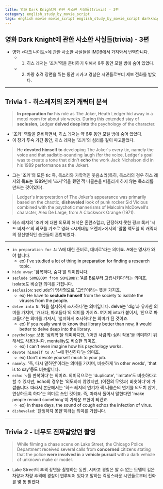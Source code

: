 ```yaml
---
title: 영화 Dark Knight에 관한 사소한 사실들(trivia) - 3편
category: english_study_by_movie_script
tags: english movie movie_script english_study_by_movie_script darkknight
---
```


## 영화 Dark Knight에 관한 사소한 사실들(trivia) - 3편

- 영화 <다크 나이트>에 관한 사소한 사실들을 IMDB에서 가져와서 번역합니다.
  - 1) 히스 레저는 '조커'역을 준비하기 위해서 6주 동안 모텔 방에 숨어 있었다.
  - 2) 차량 추격 장면을 찍는 동안 시카고 경찰은 시민들로부터 제보 전화를 받았다.

---

## Trivia 1 - 히스레저의 조커 캐릭터 분석

> **In preparation for** his role as The Joker, Heath Ledger hid away in a motel room for about six weeks. During this extended stay of **seclusion**, Ledger **delved deep into** the psychology of the character.

- '조커' 역할을 준비하면서, 히스 레저는 약 6주 동안 모텔 방에 숨어 있었다.
- 이 장기 투숙 기간 동안, 히스 레저는 '조커'의 심리를 깊이 파고들었다.

> He **devoted himself to** developing The Joker's every tic, namely the voice and that sadistic-sounding laugh (for the voice, Ledger's goal was to create a tone that didn't **echo** the work Jack Nicholson did in his 1989 performance as the Joker). 

- 그는 '조커'의 모든 tic 즉, 목소리와 가학적인 웃음소리(특히, 목소리의 경우 히스 레저의 목표는 1989년에 '조커'역을 했던 잭 니콜슨을 떠올리게 하지 않는 목소리를 만드는 것이었다).

> Ledger's interpretation of The Joker's appearance was primarily based on the chaotic, **disheveled** look of punk rocker Sid Vicious combined with the psychotic mannerisms of Malcolm McDowell's character, Alex De Large, from A Clockwork Orange (1971).

- 히스 레저의 '조커'에 대한 외모의 해석은 혼란스럽고, 단정하지 못한 펑크 록커 '시드 비셔스'의 외모를 기초로 영화 <시계태엽 오렌지>에서의 '말콤 맥도웰'의 캐릭터의 정신병적인 습관들이 혼합되었다.

--- 

- `in preparation for A`: 'A에 대한 준비로, 대비로'라는 의미죠. A에는 명사가 와야 합니다. 
  - ex) I've studied a lot of thing in preparation for finding a research topic.
- `hide away`: '잠복하다, 숨다'를 의미합니다.
- `seclude SOMEBODY from SOMEBODY`: 'A를 B로부터 고립시키다'라는 의미죠. isolate도 비슷한 의미를 가집니다.
- `seclusion`: seclude의 명사형으로 '고립'이라는 뜻을 가지죠.
  - ex) He have to **seclude himself** from the society to isolate the viruses from the people.
- `delve into N`: 'N을 철저하게 조사하다'는 의미입니다. delve는 'dig'과 유사한 의미를 가지며, '캐내다, 파고들다'의 의미를 가지죠. 여기에 into가 붙어서, '안으로 파고들다'는 의미를 가져서, '철저하게 조사하다'는 의미가 된 것이죠.
  - ex) If you really want to know that library better than now, it would better to delve deep into the library. 
- `psychology`: 보통 '심리학'을 의미하지만, '(어떤 사람의) 심리 작용'을 의미하기 위해서도 사용됩니다. mentality도 비슷한 의미죠.
  - ex) I can't even imagine how his psychology works.
- `devote himself to A`: '~에 헌신하다'는 의미죠.
  - ex) Don't devote yourself much to your job. 
- `namely`: '즉, 다시 말하면'이라는 의미를 가지며, 비슷하게 'in other words', 'that is to say'등도 비슷합니다.
- `echo`: '~를 반복하다'는 의미죠. 의미적으로는 'duplicate', 'imitate'도 비슷하다고 할 수 있지만, echo의 경우는 '의도하지 않았지만, (이전의 무엇과) 비슷하다'에 가깝습니다. 따라서 본문에서는 '히스 레저의 연기가 잭 니콜슨의 연기를 의도치 않게, 연상하도록 하다'는 의미로 쓰인 것이죠. 즉, 따라서 풀어서 말한다면 'make people remind something'이 가까운 표현이 되겠죠.
  - ex) In these days, the sound of cough echos the infection of virus.
- `disheveled`: '단정하지 못한'이라는 의미를 가집니다.

---

## Trivia 2 - 너무도 진짜같았던 촬영

> While filming a chase scene on Lake Street, the Chicago Police Department received several calls from **concerned** citizens stating that the police **were involved in** a **vehicle pursuit** with a dark vehicle of unknown make or model.

- Lake Street의 추격 장면을 촬영하는 동안, 시카고 경찰은 알 수 없는 모델의 검은 차량과 차량 추격에 경찰이 연루되어 있다고 말하는 걱정스러운 시민들로부터 전화를 몇 통 받았다.
